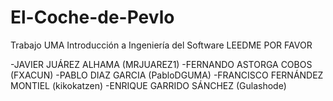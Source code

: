 # El-Coche-de-Pevlo
Trabajo UMA Introducción a Ingeniería del Software
 LEEDME POR FAVOR

-JAVIER JUÁREZ ALHAMA (MRJUAREZ1)
-FERNANDO ASTORGA COBOS (FXACUN)
-PABLO DIAZ GARCIA (PabloDGUMA)
-FRANCISCO FERNÁNDEZ MONTIEL (kikokatzen)
-ENRIQUE GARRIDO SÁNCHEZ (Gulashode)